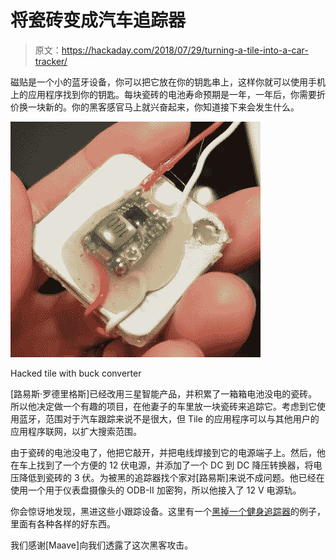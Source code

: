 # 将瓷砖变成汽车追踪器

> 原文：<https://hackaday.com/2018/07/29/turning-a-tile-into-a-car-tracker/>

磁贴是一个小的蓝牙设备，你可以把它放在你的钥匙串上，这样你就可以使用手机上的应用程序找到你的钥匙。每块瓷砖的电池寿命预期是一年，一年后，你需要折价换一块新的。你的黑客感官马上就兴奋起来，你知道接下来会发生什么。

![Hacked tile with buck converter](img/ce9e914255bedc62211c41b2d180e572.png)

Hacked tile with buck converter

[路易斯·罗德里格斯]已经改用三星智能产品，并积累了一箱箱电池没电的瓷砖。所以他决定做一个有趣的项目，在他妻子的车里放一块瓷砖来追踪它。考虑到它使用蓝牙，范围对于汽车跟踪来说不是很大，但 Tile 的应用程序可以与其他用户的应用程序联网，以扩大搜索范围。

由于瓷砖的电池没电了，他把它敲开，并把电线焊接到它的电源端子上。然后，他在车上找到了一个方便的 12 伏电源，并添加了一个 DC 到 DC 降压转换器，将电压降低到瓷砖的 3 伏。为被黑的追踪器找个家对[路易斯]来说不成问题。他已经在使用一个用于仪表盘摄像头的 ODB-II 加密狗，所以他接入了 12 V 电源轨。

你会惊讶地发现，黑进这些小跟踪设备。这里有一个[黑掉一个健身追踪器](https://hackaday.com/2018/05/29/hacking-a-fitness-tracker/)的例子，里面有各种各样的好东西。

我们感谢[Maave]向我们透露了这次黑客攻击。